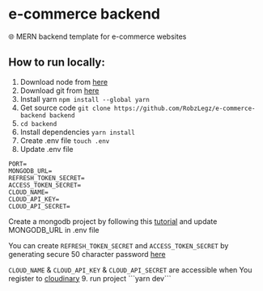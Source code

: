 # e-commerce backend
🌐 MERN backend template for e-commerce websites

## How to run locally:
1. Download node from <a href="https://nodejs.org/en/download/">here</a>
2. Download git from <a href="https://git-scm.com/downloads">here</a>
3. Install yarn ```npm install --global yarn```
4. Get source code ```git clone https://github.com/RobzLegz/e-commerce-backend backend```
5. ```cd backend```
6. Install dependencies ```yarn install```
7. Create .env file ```touch .env```
8. Update .env file
```
PORT=
MONGODB_URL=
REFRESH_TOKEN_SECRET=
ACCESS_TOKEN_SECRET=
CLOUD_NAME=
CLOUD_API_KEY=
CLOUD_API_SECRET=
```
<p>Create a mongodb project by following this <a href="https://www.youtube.com/watch?v=6utzRKiBZt0">tutorial</a> and update MONGODB_URL in .env file</p>
<p>You can create <code>REFRESH_TOKEN_SECRET</code> and <code>ACCESS_TOKEN_SECRET</code> by generating secure 50 character password <a href="https://passwordsgenerator.net/">here</a></p>
<p><code>CLOUD_NAME</code> & <code>CLOUD_API_KEY</code> & <code>CLOUD_API_SECRET</code> are accessible when You register to <a href="https://cloudinary.com/">cloudinary</a>
9. run project ```yarn dev```
